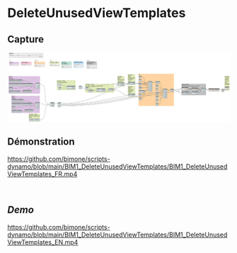 # DeleteUnusedViewTemplates


## Capture
<img src="BIM1_DeleteUnusedViewTemplates.png" alt="BIM One Inc." /> 

## Démonstration

https://github.com/bimone/scripts-dynamo/blob/main/BIM1_DeleteUnusedViewTemplates/BIM1_DeleteUnusedViewTemplates_FR.mp4

</br>

## *Demo*


https://github.com/bimone/scripts-dynamo/blob/main/BIM1_DeleteUnusedViewTemplates/BIM1_DeleteUnusedViewTemplates_EN.mp4




